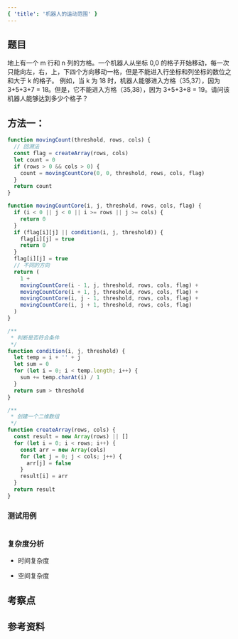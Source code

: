 ```yaml
---
{ 'title': '机器人的运动范围' }
---
```


## 题目

地上有一个 m 行和 n 列的方格。一个机器人从坐标 0,0 的格子开始移动，每一次只能向左，右，上，下四个方向移动一格，但是不能进入行坐标和列坐标的数位之和大于 k 的格子。 例如，当 k 为 18 时，机器人能够进入方格（35,37），因为 3+5+3+7 = 18。但是，它不能进入方格（35,38），因为 3+5+3+8 = 19。请问该机器人能够达到多少个格子？

## 方法一：

```js
function movingCount(threshold, rows, cols) {
  // 回溯法
  const flag = createArray(rows, cols)
  let count = 0
  if (rows > 0 && cols > 0) {
    count = movingCountCore(0, 0, threshold, rows, cols, flag)
  }
  return count
}

function movingCountCore(i, j, threshold, rows, cols, flag) {
  if (i < 0 || j < 0 || i >= rows || j >= cols) {
    return 0
  }
  if (flag[i][j] || condition(i, j, threshold)) {
    flag[i][j] = true
    return 0
  }
  flag[i][j] = true
  // 不同的方向
  return (
    1 +
    movingCountCore(i - 1, j, threshold, rows, cols, flag) +
    movingCountCore(i + 1, j, threshold, rows, cols, flag) +
    movingCountCore(i, j - 1, threshold, rows, cols, flag) +
    movingCountCore(i, j + 1, threshold, rows, cols, flag)
  )
}

/**
 * 判断是否符合条件
 */
function condition(i, j, threshold) {
  let temp = i + '' + j
  let sum = 0
  for (let i = 0; i < temp.length; i++) {
    sum += temp.charAt(i) / 1
  }
  return sum > threshold
}

/**
 * 创建一个二维数组
 */
function createArray(rows, cols) {
  const result = new Array(rows) || []
  for (let i = 0; i < rows; i++) {
    const arr = new Array(cols)
    for (let j = 0; j < cols; j++) {
      arr[j] = false
    }
    result[i] = arr
  }
  return result
}
```

### 测试用例

```js
```

### 复杂度分析

- 时间复杂度

- 空间复杂度

## 考察点

## 参考资料
